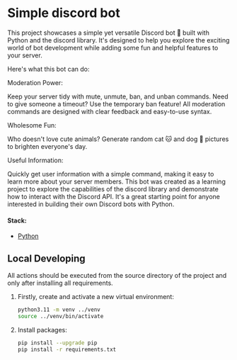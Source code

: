 # Simple discord bot

This project showcases a simple yet versatile Discord bot 🤖 built with Python and the discord library.  It's designed to help you explore the exciting world of bot development while adding some fun and helpful features to your server.

Here's what this bot can do:

Moderation Power:

   Keep your server tidy with mute, unmute, ban, and unban commands.
   Need to give someone a timeout? Use the temporary ban feature!
   All moderation commands are designed with clear feedback and easy-to-use syntax.

Wholesome Fun:

   Who doesn't love cute animals? Generate random cat 🐱 and dog 🐶 pictures to brighten everyone's day.

Useful Information:

   Quickly get user information with a simple command, making it easy to learn more about your server members.
   This bot was created as a learning project to explore the capabilities of the discord library and demonstrate how to interact with the Discord API.  It's a great starting point for anyone interested in building their own Discord bots with Python.

#### Stack:

- [Python](https://www.python.org/downloads/)


## Local Developing

All actions should be executed from the source directory of the project and only after installing all requirements.

1. Firstly, create and activate a new virtual environment:
   ```bash
   python3.11 -m venv ../venv
   source ../venv/bin/activate
   ```
   
2. Install packages:
   ```bash
   pip install --upgrade pip
   pip install -r requirements.txt
   ```
